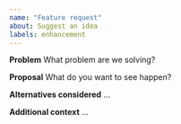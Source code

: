 ```yaml
---
name: "Feature request"
about: Suggest an idea
labels: enhancement
---
```


**Problem**
What problem are we solving?

**Proposal**
What do you want to see happen?

**Alternatives considered**
…

**Additional context**
…
